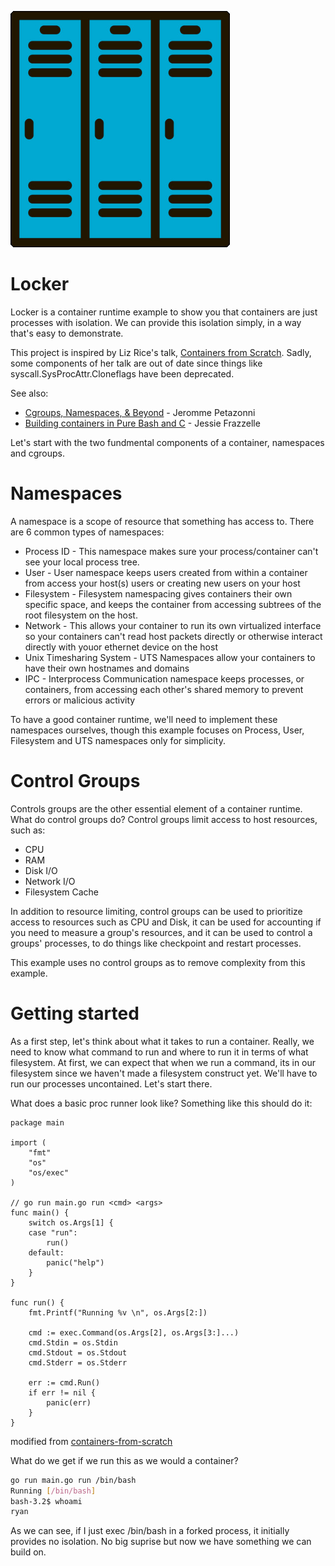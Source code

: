 ![Locker](locker.png)

Locker
===

Locker is a container runtime example to show you that containers are just processes with isolation. We can provide this isolation simply, in a way that's easy to demonstrate.

This project is inspired by Liz Rice's talk, [Containers from Scratch](https://www.youtube.com/watch?v=Utf-A4rODH8). Sadly, some components of her talk are out of date since things like syscall.SysProcAttr.Cloneflags have been deprecated.

See also:
- [Cgroups, Namespaces, & Beyond](https://www.youtube.com/watch?v=sK5i-N34im8) - Jeromme Petazonni
- [Building containers in Pure Bash and C](https://containersummit.io/events/nyc-2016/videos/building-containers-in-pure-bash-and-c) - Jessie Frazzelle


Let's start with the two fundmental components of a container, namespaces and cgroups. 


# Namespaces #

A namespace is a scope of resource that something has access to. There are 6 common types of namespaces:

- Process ID - This namespace makes sure your process/container can't see your local process tree.
- User - User namespace keeps users created from within a container from access your host(s) users or creating new users on your host
- Filesystem - Filesystem namespacing gives containers their own specific space, and keeps the container from accessing subtrees of the root filesystem on the host.
- Network - This allows your container to run its own virtualized interface so your containers can't read host packets directly or otherwise interact directly with youor ethernet device on the host
- Unix Timesharing System - UTS Namespaces allow your containers to have their own hostnames and domains
- IPC - Interprocess Communication namespace keeps processes, or containers, from accessing each other's shared memory to prevent errors or malicious activity

To have a good container runtime, we'll need to implement these namespaces ourselves, though this example focuses on Process, User, Filesystem and UTS namespaces only for simplicity.

# Control Groups #

Controls groups are the other essential element of a container runtime. What do control groups do? Control groups limit access to host resources, such as:
- CPU
- RAM
- Disk I/O
- Network I/O
- Filesystem Cache

In addition to resource limiting, control groups can be used to prioritize access to resources such as CPU and Disk, it can be used for accounting if you need to measure a group's resources, and it can be used to control a groups' processes, to do things like checkpoint and restart processes.

This example uses no control groups as to remove complexity from this example.

# Getting started #

As a first step, let's think about what it takes to run a container. Really, we need to know what command to run and where to run it in terms of what filesystem. At first, we can expect that when we run a command, its in our filesystem since we haven't made a filesystem construct yet. We'll have to run our processes uncontained. Let's start there.

What does a basic proc runner look like? Something like this should do it:
```golang
package main

import (
	"fmt"
	"os"
	"os/exec"
)

// go run main.go run <cmd> <args>
func main() {
	switch os.Args[1] {
	case "run":
		run()
	default:
		panic("help")
	}
}

func run() {
	fmt.Printf("Running %v \n", os.Args[2:])

	cmd := exec.Command(os.Args[2], os.Args[3:]...)
	cmd.Stdin = os.Stdin
	cmd.Stdout = os.Stdout
	cmd.Stderr = os.Stderr

    err := cmd.Run()
    if err != nil {
        panic(err)
    }
}
```
modified from [containers-from-scratch](https://github.com/lizrice/containers-from-scratch/blob/master/main.go)

What do we get if we run this as we would a container?

```sh
go run main.go run /bin/bash
Running [/bin/bash]
bash-3.2$ whoami
ryan
```

As we can see, if I just exec /bin/bash in a forked process, it initially provides no isolation. No big suprise but now we have something we can build on. 

